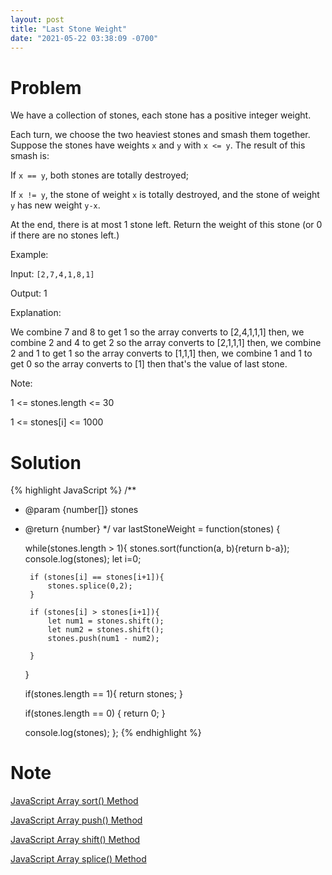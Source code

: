 ```yaml
---
layout: post
title: "Last Stone Weight"
date: "2021-05-22 03:38:09 -0700"
---
```


# Problem

We have a collection of stones, each stone has a positive integer weight.

Each turn, we choose the two heaviest stones and smash them together.  Suppose the stones have weights `x` and `y` with `x <= y`.  The result of this smash is:

If `x == y`, both stones are totally destroyed;

If `x != y`, the stone of weight `x` is totally destroyed, and the stone of weight `y` has new weight `y-x`.

At the end, there is at most 1 stone left.  Return the weight of this stone (or 0 if there are no stones left.)

Example:

Input: `[2,7,4,1,8,1]`

Output: 1

Explanation:

We combine 7 and 8 to get 1 so the array converts to [2,4,1,1,1] then,
we combine 2 and 4 to get 2 so the array converts to [2,1,1,1] then,
we combine 2 and 1 to get 1 so the array converts to [1,1,1] then,
we combine 1 and 1 to get 0 so the array converts to [1] then that's the value of last stone.

Note:

1 <= stones.length <= 30

1 <= stones[i] <= 1000

# Solution

{% highlight JavaScript %}
/**
 * @param {number[]} stones
 * @return {number}
 */
var lastStoneWeight = function(stones) {

    while(stones.length > 1){
        stones.sort(function(a, b){return b-a});
        console.log(stones);
        let i=0;


        if (stones[i] == stones[i+1]){
            stones.splice(0,2);
        }

        if (stones[i] > stones[i+1]){
            let num1 = stones.shift();
            let num2 = stones.shift();
            stones.push(num1 - num2);

        }

    }

    if(stones.length == 1){
        return stones;
    }

    if(stones.length == 0) {
        return 0;
    }

    console.log(stones);
};
{% endhighlight %}


# Note

[JavaScript Array sort() Method](https://www.w3schools.com/jsref/jsref_sort.asp)

[JavaScript Array push() Method](https://www.w3schools.com/jsref/jsref_push.asp)

[JavaScript Array shift() Method](https://www.w3schools.com/jsref/jsref_shift.asp)

[JavaScript Array splice() Method](https://www.w3schools.com/jsref/jsref_splice.asp)
